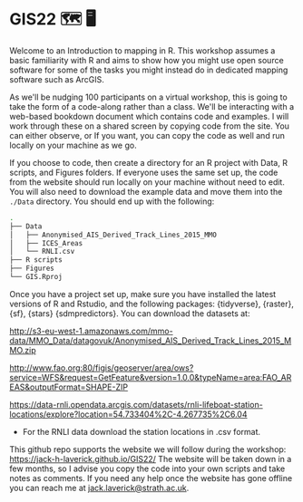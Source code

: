 # GIS22 :world_map:  :desktop_computer:

Welcome to an Introduction to mapping in R. This workshop assumes a basic familiarity with R and aims to show how you might use open source software for some of the tasks you might instead do in dedicated mapping software such as ArcGIS. 

As we'll be nudging 100 participants on a virtual workshop, this is going to take the form of a code-along rather than a class. We'll be interacting with a web-based bookdown document which contains code and examples. I will work through these on a shared screen by copying code from the site. You can either observe, or If you want, you can copy the code as well and run locally on your machine as we go.

If you choose to code, then create a directory for an R project with Data, R scripts, and Figures folders. If everyone uses the same set up, the code from the website should run locally on your machine without need to edit. You will also need to download the example data and move them into the `./Data` directory. You should end up with the following:

``` bash
.
├── Data
│   ├── Anonymised_AIS_Derived_Track_Lines_2015_MMO
│   ├── ICES_Areas
│   └── RNLI.csv
├── R scripts
├── Figures
└── GIS.Rproj
```
Once you have a project set up, make sure you have installed the latest versions of R and Rstudio, and the following packages: {tidyverse}, {raster}, {sf}, {stars} {sdmpredictors}. You can download the datasets at:

http://s3-eu-west-1.amazonaws.com/mmo-data/MMO_Data/datagovuk/Anonymised_AIS_Derived_Track_Lines_2015_MMO.zip

http://www.fao.org:80/figis/geoserver/area/ows?service=WFS&request=GetFeature&version=1.0.0&typeName=area:FAO_AREAS&outputFormat=SHAPE-ZIP

https://data-rnli.opendata.arcgis.com/datasets/rnli-lifeboat-station-locations/explore?location=54.733404%2C-4.267735%2C6.04
* For the RNLI data download the station locations in .csv format.

This github repo supports the website we will follow during the workshop: https://jack-h-laverick.github.io/GIS22/
The website will be taken down in a few months, so I advise you copy the code into your own scripts and take notes as comments. If you need any help once the website has gone offline you can reach me at jack.laverick@strath.ac.uk. 
